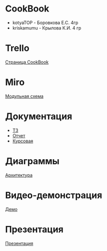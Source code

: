 # CookBook

  - kotyaTOP - Боровкова Е.С. 4гр
  - kriskamumu - Крылова К.И. 4 гр
  
# Trello
[Страница СookBook](https://trello.com/b/VSmTybFB/cookbook)

# Miro
[Модульная схема](https://miro.com/app/board/o9J_kxhWFeE=/)

# Документация
* [ТЗ](https://github.com/kotyaTOP/CookBook/blob/master/Документы/ТЗ.docx)
* [Отчет](https://github.com/kotyaTOP/CookBook/blob/master/Документы/Отчет%20о%20курсовом%20проекте.docx)
* [Курсовая](https://github.com/kotyaTOP/CookBook/blob/master/Документы/Курсовая%20CookBook.pdf)

# Диаграммы
[Архитектура](https://github.com/kotyaTOP/CookBook/tree/master/Диаграммы)

# Видео-демонстрация
[Демо](https://disk.yandex.ru/client/disk?idApp=client&display=normal&groupBy=none&order=1&sort=name&view=icons&typeClustering=geo&action=null&idAlbum=undefined&dialog=slider&idDialog=%2Fdisk%2FДемо.wmv)

# Презентация
[Презентация](https://github.com/kotyaTOP/CookBook/blob/master/Документы/Презентация%20CookBook.pptx)
